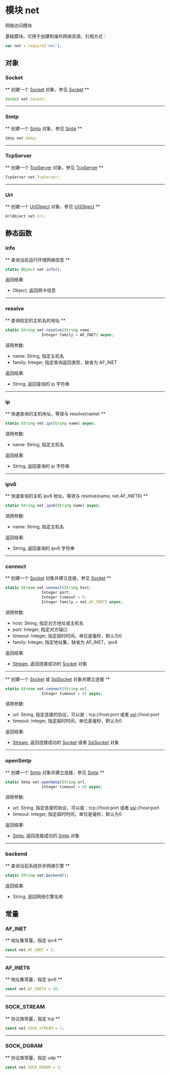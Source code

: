 # 模块 net
网络访问模块

基础模块。可用于创建和操作网络资源，引用方式：
```JavaScript
var net = require('net');
```

## 对象
        
### Socket
** 创建一个 [Socket](../../object/ifs/Socket.md) 对象，参见 [Socket](../../object/ifs/Socket.md) **
```JavaScript
Socket net.Socket;
```

--------------------------
### Smtp
** 创建一个 [Smtp](../../object/ifs/Smtp.md) 对象，参见 [Smtp](../../object/ifs/Smtp.md) **
```JavaScript
Smtp net.Smtp;
```

--------------------------
### TcpServer
** 创建一个 [TcpServer](../../object/ifs/TcpServer.md) 对象，参见 [TcpServer](../../object/ifs/TcpServer.md) **
```JavaScript
TcpServer net.TcpServer;
```

--------------------------
### Url
** 创建一个 [UrlObject](../../object/ifs/UrlObject.md) 对象，参见 [UrlObject](../../object/ifs/UrlObject.md) **
```JavaScript
UrlObject net.Url;
```

## 静态函数
        
### info
** 查询当前运行环境网络信息 **
```JavaScript
static Object net.info();
```

返回结果:
* Object, 返回网卡信息

--------------------------
### resolve
** 查询给定的主机名的地址 **
```JavaScript
static String net.resolve(String name,
                Integer family = AF_INET) async;
```

调用参数:
* name: String, 指定主机名
* family: Integer, 指定查询返回类型，缺省为 AF_INET

返回结果:
* String, 返回查询的 ip 字符串

--------------------------
### ip
** 快速查询的主机地址，等效与 resolve(name) **
```JavaScript
static String net.ip(String name) async;
```

调用参数:
* name: String, 指定主机名

返回结果:
* String, 返回查询的 ip 字符串

--------------------------
### ipv6
** 快速查询的主机 ipv6 地址，等效与 resolve(name, net.AF_INET6) **
```JavaScript
static String net.ipv6(String name) async;
```

调用参数:
* name: String, 指定主机名

返回结果:
* String, 返回查询的 ipv6 字符串

--------------------------
### connect
** 创建一个 [Socket](../../object/ifs/Socket.md) 对象并建立连接，参见 [Socket](../../object/ifs/Socket.md) **
```JavaScript
static Stream net.connect(String host,
                Integer port,
                Integer timeout = 0,
                Integer family = net.AF_INET) async;
```

调用参数:
* host: String, 指定对方地址或主机名
* port: Integer, 指定对方端口
* timeout: Integer, 指定超时时间，单位是毫秒，默认为0
* family: Integer, 指定地址集，缺省为 AF_INET，ipv4

返回结果:
* [Stream](../../object/ifs/Stream.md), 返回连接成功的 [Socket](../../object/ifs/Socket.md) 对象

--------------------------
** 创建一个 [Socket](../../object/ifs/Socket.md) 或 [SslSocket](../../object/ifs/SslSocket.md) 对象并建立连接 **
```JavaScript
static Stream net.connect(String url,
                Integer timeout = 0) async;
```

调用参数:
* url: String, 指定连接的协议，可以是：tcp://host:port 或者 [ssl](ssl.md)://host:port
* timeout: Integer, 指定超时时间，单位是毫秒，默认为0

返回结果:
* [Stream](../../object/ifs/Stream.md), 返回连接成功的 [Socket](../../object/ifs/Socket.md) 或者 [SslSocket](../../object/ifs/SslSocket.md) 对象

--------------------------
### openSmtp
** 创建一个 [Smtp](../../object/ifs/Smtp.md) 对象并建立连接，参见 [Smtp](../../object/ifs/Smtp.md) **
```JavaScript
static Smtp net.openSmtp(String url,
                Integer timeout = 0) async;
```

调用参数:
* url: String, 指定连接的协议，可以是：tcp://host:port 或者 [ssl](ssl.md)://host:port
* timeout: Integer, 指定超时时间，单位是毫秒，默认为0

返回结果:
* [Smtp](../../object/ifs/Smtp.md), 返回连接成功的 [Smtp](../../object/ifs/Smtp.md) 对象

--------------------------
### backend
** 查询当前系统异步网络引擎 **
```JavaScript
static String net.backend();
```

返回结果:
* String, 返回网络引擎名称

## 常量
        
### AF_INET
** 地址集常量，指定 ipv4 **
```JavaScript
const net.AF_INET = 2;
```

--------------------------
### AF_INET6
** 地址集常量，指定 ipv6 **
```JavaScript
const net.AF_INET6 = 10;
```

--------------------------
### SOCK_STREAM
** 协议族常量，指定 tcp **
```JavaScript
const net.SOCK_STREAM = 1;
```

--------------------------
### SOCK_DGRAM
** 协议族常量，指定 udp **
```JavaScript
const net.SOCK_DGRAM = 2;
```

